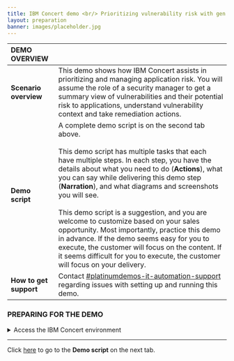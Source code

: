 ```yaml
---
title: IBM Concert demo <br/> Prioritizing vulnerability risk with gen AI insights <br/> <small> <i> Live demo for Tech Sales </i> </small>
layout: preparation
banner: images/placeholder.jpg
---
```


<span id="top"></span>

| **DEMO OVERVIEW** | | 
| :--- | :--- |
| **Scenario overview** | This demo shows how IBM Concert assists in prioritizing and managing application risk. You will assume the role of a security manager to get a summary view of vulnerabilities and their potential risk to applications, understand vulnerability context and take remediation actions. |
| **Demo script** | A complete demo script is on the second tab above. <br/><br/> This demo script has multiple tasks that each have multiple steps. In each step, you have the details about what you need to do (**Actions**), what you can say while delivering this demo step (**Narration**), and what diagrams and screenshots you will see.<br/><br/>This demo script is a suggestion, and you are welcome to customize based on your sales opportunity. Most importantly, practice this demo in advance. If the demo seems easy for you to execute, the customer will focus on the content. If it seems difficult for you to execute, the customer will focus on your delivery. |
| **How to get support** | Contact <a href="https://ibm.enterprise.slack.com/archives/C077MRC8A06" target="_blank" rel="noreferrer">#platinumdemos-it-automation-support</a> regarding issues with setting up and running this demo. |

### **PREPARING FOR THE DEMO**

<details markdown="1">

<summary>Access the IBM Concert environment</summary>

<inline-notification text="Please use this demo environment as <strong>read-only</strong>. Do not make any changes to the demo data."></inline-notification>

Log in to Concert using the following URL and credentials (you must be on the IBM VPN): <br/><br/>
•	**URL**: <a href="https://concert-ga-demo1.fyre.ibm.com:12443" target="_blank" rel="noreferrer">https://concert-ga-demo1.fyre.ibm.com:12443</a> <br/>
•	**Username**: ibm_roja_adm <br/>
•	**Password**: password <br/>

Remain on the home screen and you are ready to give the demo.

</details>

***

Click [here](demo-script) to go to the **Demo script** on the next tab.